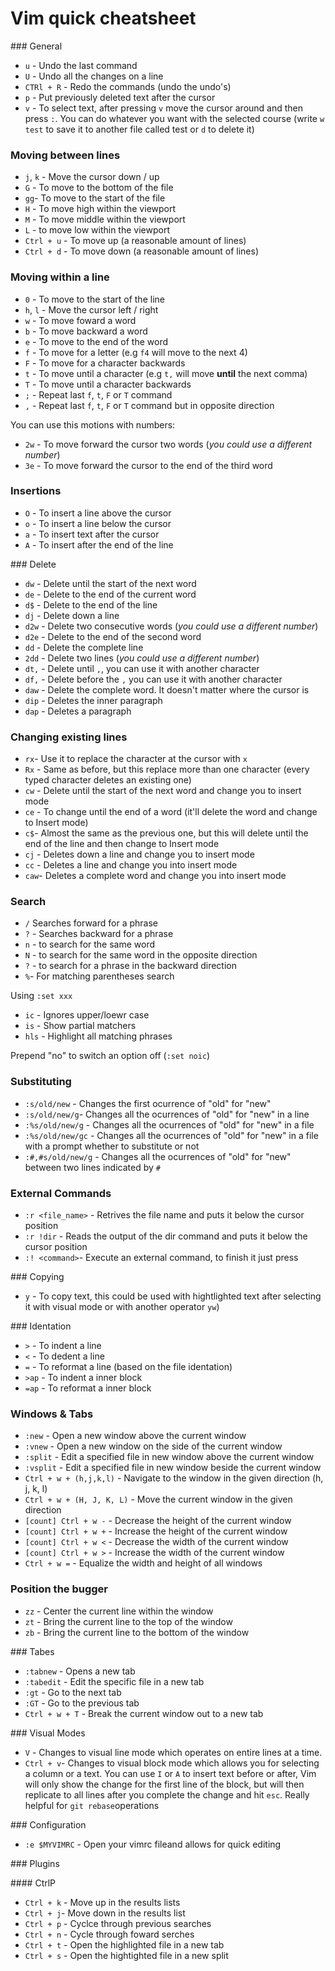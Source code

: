 # Vim quick cheatsheet

### General

* `u` - Undo the last command
* `U` - Undo all the changes on a line
* `CTRl + R` - Redo the commands (undo the undo's)
* `p` - Put previously deleted text after the cursor
* `v` - To select text, after pressing `v` move the cursor around and then press `:`. You can do whatever you want with the selected course (write `w test` to save it to another file called test or `d` to delete it)

### Moving between lines

* `j`, `k` - Move the cursor down / up
* `G` - To move to the bottom of the file
* `gg`- To move to the start of the file
* `H` - To move high within the viewport
* `M` - To move middle within the viewport
* `L` - to move low within the viewport
* `Ctrl + u` - To move up (a reasonable amount of lines)
* `Ctrl + d` - To move down (a reasonable amount of lines)

### Moving within a line 

* `0` - To move to the start of the line
* `h`, `l` - Move the cursor left / right
* `w` - To move foward a word 
* `b` - To move backward a word 
* `e` - To move to the end of the word
* `f` - To move for a letter (e.g `f4` will move to the next 4)
* `F` - To move for a character backwards
* `t` - To move until a character (e.g `t,` will move **until** the next comma)
* `T` - To move until a character backwards
* `;` - Repeat last `f`, `t`, `F` or `T` command
* `,` - Repeat last `f`, `t`, `F` or `T` command but in opposite direction

You can use this motions with numbers:
* `2w` - To move forward the cursor two words (*you could use a different number*)
* `3e` - To move forward the cursor to the end of the third word 

### Insertions

* `O` - To insert a line above the cursor
* `o` - To insert a line below the cursor
* `a` - To insert text after the cursor
* `A` - To insert after the end of the line

### Delete

* `dw` - Delete until the start of the next word
* `de` - Delete to the end of the current word
* `d$` - Delete to the end of the line
* `dj` - Delete down a line
* `d2w` - Delete two consecutive words (*you could use a different number*)
* `d2e` - Delete to the end of the second word 
* `dd` - Delete the complete line
* `2dd` - Delete two lines (*you could use a different number*)
* `dt,` - Delete until `,`, you can use it with another character
* `df,` - Delete before the `,` you can use it with another character
* `daw` - Delete the complete word. It doesn't matter where the cursor is
* `dip` - Deletes the inner paragraph
* `dap` - Deletes a paragraph

### Changing existing lines

* `rx`- Use it to replace the character at the cursor with `x`
* `Rx` - Same as before, but this replace more than one character (every typed character deletes an existing one)
* `cw` - Delete until the start of the next word and change you to insert mode
* `ce` - To change until the end of a word (it'll delete the word and change to Insert mode)
* `c$`- Almost the same as the previous one, but this will delete until the end of the line and then change to Insert mode
* `cj` - Deletes down a line and change you to insert mode
* `cc` - Deletes a line and change you into insert mode
* `caw`- Deletes a complete word and change you into insert mode

### Search

* `/` Searches forward for a phrase
* `?` - Searches backward for a phrase
* `n` - to search for the same word
* `N` - to search for the same word in the opposite direction
* `?` - to search for a phrase in the backward direction
* `%`- For matching parentheses search

Using `:set xxx`
* `ic` - Ignores upper/loewr case
* `is` - Show partial matchers
* `hls` - Highlight all matching phrases

Prepend "no" to switch an option off (`:set noic`)

### Substituting

* `:s/old/new` - Changes the first ocurrence of "old" for "new"
* `:s/old/new/g`- Changes all the ocurrences of "old" for "new" in a line 
* `:%s/old/new/g` - Changes all the ocurrences of "old" for "new" in a file
* `:%s/old/new/gc` - Changes all the ocurrences of "old" for "new" in a file with a prompt whether to substitute or not
* `:#,#s/old/new/g` - Changes all the ocurrences of "old" for "new" between two lines indicated by `#`

### External Commands

* `:r <file_name>` - Retrives the file name and puts it below the cursor position
* `:r !dir` - Reads the output of the dir command and puts it below the cursor position
* `:! <command>`- Execute an external command, to finish it just press <enter>

### Copying

* `y` - To copy text, this could be used with hightlighted text after selecting it with visual mode or with another operator `yw`)

### Identation

* `>` - To indent a line
* `<` - To dedent a line
* `=` - To reformat a line (based on the file identation)
* `>ap` - To indent a inner block
* `=ap` - To reformat a inner block

### Windows & Tabs

* `:new` - Open a new window above the current window
* `:vnew` - Open a new window on the side of the current window
* `:split` - Edit a specified file in new window above the current window
* `:vsplit` - Edit a specified file in new window beside the current window
* `Ctrl + w + (h,j,k,l)` - Navigate to the window in the given direction (h, j, k, l)
* `Ctrl + w + (H, J, K, L)` - Move the current window in the given direction
* `[count] Ctrl + w -` - Decrease the height of the current window
* `[count] Ctrl + w +` - Increase the height of the current window
* `[count] Ctrl + w <` - Decrease the width of the current window
* `[count] Ctrl + w >` - Increase the width of the current window
* `Ctrl + w =` - Equalize the width and height of all windows

### Position the bugger

* `zz` - Center the current line within the window
* `zt` - Bring the current line to the top of the window
* `zb` - Bring the current line to the bottom of the window

### Tabes

* `:tabnew` - Opens a new tab
* `:tabedit` - Edit the specific file in a new tab
* `:gt` - Go to the next tab
* `:GT` - Go to the previous tab
* `Ctrl + w + T` - Break the current window out to a new tab

### Visual Modes

* `V` - Changes to visual line mode which operates on entire lines at a time.
* `Ctrl + v`- Changes to visual block mode which allows you for selecting a column or a text. You can use `I` or `A` to insert text before or after, Vim will only show the change for the first line of the block, but will then replicate to all lines after you complete the change and hit `esc`. Really helpful for `git rebase`operations

### Configuration

* `:e $MYVIMRC` - Open your vimrc fileand allows for quick editing

### Plugins

#### CtrlP

* `Ctrl + k` - Move up in the results lists
* `Ctrl + j`- Move down in the results list
* `Ctrl + p` - Cyclce through previous searches
* `Ctrl + n` - Cycle through foward serches
* `Ctrl + t` - Open the highlighted file in a new tab
* `Ctrl + s` - Open the hightighted file in a new split 
